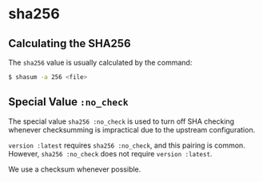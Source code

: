 # sha256

## Calculating the SHA256

The `sha256` value is usually calculated by the command:

```bash
$ shasum -a 256 <file>
```

## Special Value `:no_check`

The special value `sha256 :no_check` is used to turn off SHA checking whenever checksumming is impractical due to the upstream configuration.

`version :latest` requires `sha256 :no_check`, and this pairing is common. However, `sha256 :no_check` does not require `version :latest`.

We use a checksum whenever possible.